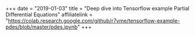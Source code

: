 +++
date = "2019-01-03"
title = "Deep dive into Tensorflow example Partial Differential Equations"
affiliatelink = "https://colab.research.google.com/github/r7vme/tensorflow-example-pdes/blob/master/pdes.ipynb"
+++
